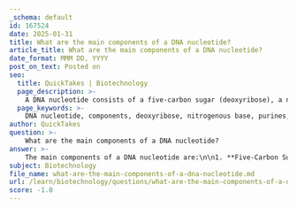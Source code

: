 ```yaml
---
_schema: default
id: 167524
date: 2025-01-31
title: What are the main components of a DNA nucleotide?
article_title: What are the main components of a DNA nucleotide?
date_format: MMM DD, YYYY
post_on_text: Posted on
seo:
  title: QuickTakes | Biotechnology
  page_description: >-
    A DNA nucleotide consists of a five-carbon sugar (deoxyribose), a nitrogenous base (adenine, guanine, cytosine, or thymine), and a phosphate group. These components are essential for the structure and function of DNA.
  page_keywords: >-
    DNA nucleotide, components, deoxyribose, nitrogenous base, purines, pyrimidines, phosphate group, genetic information, phosphodiester bonds
author: QuickTakes
question: >-
    What are the main components of a DNA nucleotide?
answer: >-
    The main components of a DNA nucleotide are:\n\n1. **Five-Carbon Sugar**: In DNA, the sugar is deoxyribose. This sugar differs from ribose, which is found in RNA, by lacking an oxygen atom at the second carbon position (hence the prefix "deoxy").\n\n2. **Nitrogenous Base**: DNA contains four types of nitrogenous bases:\n   - **Purines**: Adenine (A) and Guanine (G)\n   - **Pyrimidines**: Cytosine (C) and Thymine (T)\n   These bases are responsible for the specific pairing that occurs during DNA replication and transcription.\n\n3. **Phosphate Group**: Each nucleotide has one or more phosphate groups attached to the 5' carbon of the sugar. The phosphate group consists of a phosphorus atom bonded to four oxygen atoms and is essential for linking nucleotides together through phosphodiester bonds, forming the backbone of the DNA strand.\n\nIn summary, a DNA nucleotide is composed of deoxyribose sugar, a nitrogenous base (A, T, C, or G), and a phosphate group. These components work together to form the structure of DNA, allowing it to store and transmit genetic information.
subject: Biotechnology
file_name: what-are-the-main-components-of-a-dna-nucleotide.md
url: /learn/biotechnology/questions/what-are-the-main-components-of-a-dna-nucleotide
score: -1.0
---
```


&nbsp;